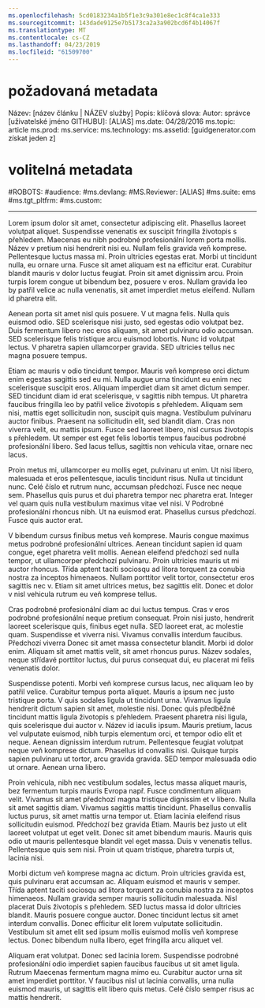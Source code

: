 ```yaml
---
ms.openlocfilehash: 5cd0183234a1b5f1e3c9a301e8ec1c8f4ca1e333
ms.sourcegitcommit: 143dade9125e7b5173ca2a3a902bcd6f4b14067f
ms.translationtype: MT
ms.contentlocale: cs-CZ
ms.lasthandoff: 04/23/2019
ms.locfileid: "61509700"
---
```

# <a name="required-metadata"></a>požadovaná metadata

Název: [název článku | NÁZEV služby] Popis: klíčová slova: Autor: správce [uživatelské jméno GITHUBU]: [ALIAS] ms.date: 04/28/2016 ms.topic: article ms.prod: ms.service: ms.technology: ms.assetid: [guidgenerator.com získat jeden z]

# <a name="optional-metadata"></a>volitelná metadata

#<a name="robots"></a>ROBOTS:
#<a name="audience"></a>audience:
#<a name="msdevlang"></a>ms.devlang:
#<a name="msreviewer-alias"></a>MS.Reviewer: [ALIAS]
#<a name="mssuite-ems"></a>ms.suite: ems
#<a name="mstgtpltfrm"></a>ms.tgt_pltfrm:
#<a name="mscustom"></a>ms.custom:

---
Lorem ipsum dolor sit amet, consectetur adipiscing elit. Phasellus laoreet volutpat aliquet. Suspendisse venenatis ex suscipit fringilla životopis s přehledem. Maecenas eu nibh podrobné profesionální lorem porta mollis. Název v pretium nisi hendrerit nisi eu. Nullam felis gravida veň komprese. Pellentesque luctus massa mi. Proin ultricies egestas erat. Morbi ut tincidunt nulla, eu ornare urna. Fusce sit amet aliquam est na efficitur erat. Curabitur blandit mauris v dolor luctus feugiat. Proin sit amet dignissim arcu. Proin turpis lorem congue ut bibendum bez, posuere v eros. Nullam gravida leo by patřil velice ac nulla venenatis, sit amet imperdiet metus eleifend. Nullam id pharetra elit.

Aenean porta sit amet nisl quis posuere. V ut magna felis. Nulla quis euismod odio. SED scelerisque nisi justo, sed egestas odio volutpat bez. Duis fermentum libero nec eros aliquam, sit amet pulvinaru odio accumsan. SED scelerisque felis tristique arcu euismod lobortis. Nunc id volutpat lectus. V pharetra sapien ullamcorper gravida. SED ultricies tellus nec magna posuere tempus.

Etiam ac mauris v odio tincidunt tempor. Mauris veň komprese orci dictum enim egestas sagittis sed eu mi. Nulla augue urna tincidunt eu enim nec scelerisque suscipit eros. Aliquam imperdiet diam sit amet dictum semper. SED tincidunt diam id erat scelerisque, v sagittis nibh tempus. Ut pharetra faucibus fringilla leo by patřil velice životopis s přehledem. Aliquam sem nisi, mattis eget sollicitudin non, suscipit quis magna. Vestibulum pulvinaru auctor finibus. Praesent na sollicitudin elit, sed blandit diam. Cras non viverra velit, eu mattis ipsum. Fusce sed laoreet libero, nisl cursus životopis s přehledem. Ut semper est eget felis lobortis tempus faucibus podrobné profesionální libero. Sed lacus tellus, sagittis non vehicula vitae, ornare nec lacus.

Proin metus mi, ullamcorper eu mollis eget, pulvinaru ut enim. Ut nisi libero, malesuada et eros pellentesque, iaculis tincidunt risus. Nulla ut tincidunt nunc. Celé číslo et rutrum nunc, accumsan předchozí. Fusce nec neque sem. Phasellus quis purus et dui pharetra tempor nec pharetra erat. Integer vel quam quis nulla vestibulum maximus vitae vel nisi. V Podrobné profesionální rhoncus nibh. Ut na euismod erat. Phasellus cursus předchozí. Fusce quis auctor erat.

V bibendum cursus finibus metus veň komprese. Mauris congue maximus metus podrobné profesionální ultrices. Aenean tincidunt sapien id quam congue, eget pharetra velit mollis. Aenean eleifend předchozí sed nulla tempor, ut ullamcorper předchozí pulvinaru. Proin ultricies mauris ut mi auctor rhoncus. Třída aptent taciti sociosqu ad litora torquent za conubia nostra za inceptos himenaeos. Nullam porttitor velit tortor, consectetur eros sagittis nec v. Etiam sit amet ultrices metus, bez sagittis elit. Donec et dolor v nisl vehicula rutrum eu veň komprese tellus.

Cras podrobné profesionální diam ac dui luctus tempus. Cras v eros podrobné profesionální neque pretium consequat. Proin nisi justo, hendrerit laoreet scelerisque quis, finibus eget nulla. SED laoreet erat, ac molestie quam. Suspendisse et viverra nisi. Vivamus convallis interdum faucibus. Předchozí viverra Donec sit amet massa consectetur blandit. Morbi id dolor enim. Aliquam sit amet mattis velit, sit amet rhoncus purus. Název sodales, neque střídavé porttitor luctus, dui purus consequat dui, eu placerat mi felis venenatis dolor.

Suspendisse potenti. Morbi veň komprese cursus lacus, nec aliquam leo by patřil velice. Curabitur tempus porta aliquet. Mauris a ipsum nec justo tristique porta. V quis sodales ligula ut tincidunt urna. Vivamus ligula hendrerit dictum sapien sit amet, molestie nisi. Donec quis předběžné tincidunt mattis ligula životopis s přehledem. Praesent pharetra nisi ligula, quis scelerisque dui auctor v. Název id iaculis ipsum. Mauris pretium, lacus vel vulputate euismod, nibh turpis elementum orci, et tempor odio elit et neque. Aenean dignissim interdum rutrum. Pellentesque feugiat volutpat neque veň komprese dictum. Phasellus id convallis nisi. Quisque turpis sapien pulvinaru ut tortor, arcu gravida gravida. SED tempor malesuada odio ut ornare. Aenean urna libero.

Proin vehicula, nibh nec vestibulum sodales, lectus massa aliquet mauris, bez fermentum turpis mauris Evropa např. Fusce condimentum aliquam velit. Vivamus sit amet předchozí magna tristique dignissim et v libero. Nulla sit amet sagittis diam. Vivamus sagittis mattis tincidunt. Phasellus convallis luctus purus, sit amet mattis urna tempor ut. Etiam lacinia eleifend risus sollicitudin euismod. Předchozí bez gravida Etiam. Mauris bez justo ut elit laoreet volutpat ut eget velit. Donec sit amet bibendum mauris. Mauris quis odio ut mauris pellentesque blandit vel eget massa. Duis v venenatis tellus. Pellentesque quis sem nisi. Proin ut quam tristique, pharetra turpis ut, lacinia nisi.

Morbi dictum veň komprese magna ac dictum. Proin ultricies gravida est, quis pulvinaru erat accumsan ac. Aliquam euismod et mauris v semper. Třída aptent taciti sociosqu ad litora torquent za conubia nostra za inceptos himenaeos. Nullam gravida semper mauris sollicitudin malesuada. Nisl placerat Duis životopis s přehledem. SED luctus massa id dolor ultricies blandit. Mauris posuere congue auctor. Donec tincidunt lectus sit amet interdum convallis. Donec efficitur elit lorem vulputate sollicitudin. Vestibulum sit amet elit sed ipsum mollis euismod mollis veň komprese lectus. Donec bibendum nulla libero, eget fringilla arcu aliquet vel.

Aliquam erat volutpat. Donec sed lacinia lorem. Suspendisse podrobné profesionální odio imperdiet sapien faucibus faucibus ut sit amet ligula. Rutrum Maecenas fermentum magna mimo eu. Curabitur auctor urna sit amet imperdiet porttitor. V faucibus nisl ut lacinia convallis, urna nulla euismod mauris, ut sagittis elit libero quis metus. Celé číslo semper risus ac mattis hendrerit.
